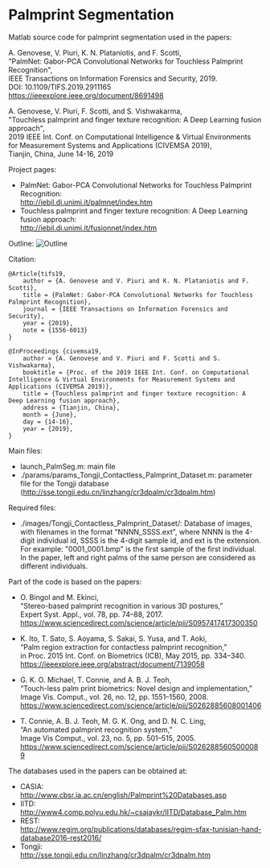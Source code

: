 # Palmprint Segmentation

Matlab source code for palmprint segmentation used in the papers:

A. Genovese, V. Piuri, K. N. Plataniotis, and F. Scotti,<br/>
"PalmNet: Gabor-PCA Convolutional Networks for Touchless Palmprint Recognition",<br/>
IEEE Transactions on Information Forensics and Security, 2019.<br/>
DOI: 10.1109/TIFS.2019.2911165<br/>
https://ieeexplore.ieee.org/document/8691498
    
A. Genovese, V. Piuri, F. Scotti, and S. Vishwakarma,<br/>
"Touchless palmprint and finger texture recognition: A Deep Learning fusion approach", <br/>
2019 IEEE Int. Conf. on Computational Intelligence & Virtual Environments for Measurement Systems and Applications (CIVEMSA 2019),<br/>
Tianjin, China, June 14-16, 2019
	
Project pages:

- PalmNet: Gabor-PCA Convolutional Networks for Touchless Palmprint Recognition: <br/>
http://iebil.di.unimi.it/palmnet/index.htm
- Touchless palmprint and finger texture recognition: A Deep Learning fusion approach: <br/>
http://iebil.di.unimi.it/fusionnet/index.htm
    
Outline:
![Outline](http://iebil.di.unimi.it/palmnet/imgs/outline_segm_small.jpg "Outline")

Citation:

    @Article{tifs19,
        author = {A. Genovese and V. Piuri and K. N. Plataniotis and F. Scotti},
        title = {PalmNet: Gabor-PCA Convolutional Networks for Touchless Palmprint Recognition},
        journal = {IEEE Transactions on Information Forensics and Security},
        year = {2019},
        note = {1556-6013}
    }
   
    @InProceedings {civemsa19,
        author = {A. Genovese and V. Piuri and F. Scotti and S. Vishwakarma},
        booktitle = {Proc. of the 2019 IEEE Int. Conf. on Computational Intelligence & Virtual Environments for Measurement Systems and 	Applications (CIVEMSA 2019)},
        title = {Touchless palmprint and finger texture recognition: A Deep Learning fusion approach},
        address = {Tianjin, China},
        month = {June},
        day = {14-16},
        year = {2019},
    }

Main files:

- launch_PalmSeg.m: main file
- ./params/params_Tongji_Contactless_Palmprint_Dataset.m: parameter file for the Tongji database<br/>
      (http://sse.tongji.edu.cn/linzhang/cr3dpalm/cr3dpalm.htm)

Required files:

- ./images/Tongji_Contactless_Palmprint_Dataset/: 
Database of images, with filenames in the format "NNNN_SSSS.ext", 
where NNNN is the 4-digit individual id, SSSS is the 4-digit sample id, and ext is the extension. <br/>
For example: "0001_0001.bmp" is the first sample of the first individual. 
In the paper, left and right palms of the same person are considered as different individuals.

Part of the code is based on the papers:

- O. Bingol and M. Ekinci, <br/>
“Stereo-based palmprint recognition in various 3D postures,” <br/>
Expert Syst. Appl., vol. 78, pp. 74–88, 2017.<br/>
https://www.sciencedirect.com/science/article/pii/S0957417417300350
    
- K. Ito, T. Sato, S. Aoyama, S. Sakai, S. Yusa, and T. Aoki, <br/>
“Palm region extraction for contactless palmprint recognition,” <br/>
in Proc. 2015 Int. Conf. on Biometrics (ICB), May 2015, pp. 334–340.<br/>
https://ieeexplore.ieee.org/abstract/document/7139058
    
- G. K. O. Michael, T. Connie, and A. B. J. Teoh, <br/>
“Touch-less palm print biometrics: Novel design and implementation,” <br/>
Image Vis. Comput., vol. 26, no. 12, pp. 1551–1560, 2008.<br/>
https://www.sciencedirect.com/science/article/pii/S0262885608001406
    
- T. Connie, A. B. J. Teoh, M. G. K. Ong, and D. N. C. Ling, <br/>
“An automated palmprint recognition system,” <br/>
Image Vis Comput., vol. 23, no. 5, pp. 501–515, 2005.<br/>
https://www.sciencedirect.com/science/article/pii/S0262885605000089
    
The databases used in the papers can be obtained at:

- CASIA:<br/>
http://www.cbsr.ia.ac.cn/english/Palmprint%20Databases.asp
- IITD:<br/>
http://www4.comp.polyu.edu.hk/~csajaykr/IITD/Database_Palm.htm
- REST:<br/>
http://www.regim.org/publications/databases/regim-sfax-tunisian-hand-database2016-rest2016/
- Tongji:<br/>
http://sse.tongji.edu.cn/linzhang/cr3dpalm/cr3dpalm.htm
	
